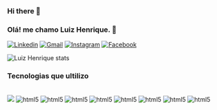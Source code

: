 ### Hi there 👋

### Olá! me chamo Luiz Henrique. 👋

[![Linkedin](https://img.shields.io/badge/LinkedIn-0077B5?style=for-the-badge&logo=linkedin&logoColor=white)](https://linkedin.com/in/luiz-henrique-200779144/)
[![Gmail](https://img.shields.io/badge/Gmail-D14836?style=for-the-badge&logo=gmail&logoColor=white)](https://luiz.lhrodrigues@gmail.com)
[![Instagram](https://img.shields.io/badge/Instagram-E4405F?style=for-the-badge&logo=instagram&logoColor=white)](https://instagram.com/henrique.lhr)
[![Facebook](https://img.shields.io/badge/Facebook-1877F2?style=for-the-badge&logo=facebook&logoColor=white)](https://facebook.com/henrique.lankaster)

![Luiz Henrique stats](https://github-readme-stats.vercel.app/api?username=luizlhrodrigues&show_icons=true&theme=gruvbox)

### Tecnologias que ultilizo

<div stule="display: inline_block"><br>
    <img align="center "src="https://cdn.jsdelivr.net/gh/devicons/devicon/icons/javascript/javascript-original.svg" />
    <img alt=html5 src="https://img.shields.io/badge/CSS3-1572B6?style=for-the-badge&logo=css3&logoColor=white" />
    <img alt=html5 src="https://img.shields.io/badge/Sass-CC6699?style=for-the-badge&logo=sass&logoColor=white" />
    <img alt=html5 src="https://img.shields.io/badge/JavaScript-F7DF1E?style=for-the-badge&logo=javascript&logoColor=black" />
    <img alt=html5 src=https://img.shields.io/badge/TypeScript-007ACC?style=for-the-badge&logo=typescript&logoColor=white />
    <img alt=html5 src= https://img.shields.io/badge/Node.js-43853D?style=for-the-badge&logo=node.js&logoColor=white />
    <img alt=html5 src="https://img.shields.io/badge/Angular-DD0031?style=for-the-badge&logo=angular&logoColor=white" />
    <img alt=html5 src="https://img.shields.io/badge/Java-ED8B00?style=for-the-badge&logo=java&logoColor=white" />
    <img alt=html5 src="https://img.shields.io/badge/Kotlin-0095D5?&style=for-the-badge&logo=kotlin&logoColor=white" />
</div>
